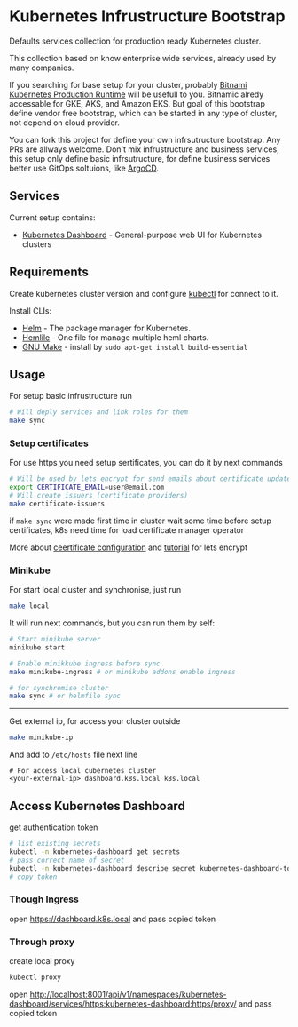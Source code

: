 # Kubernetes Infrustructure Bootstrap

Defaults services collection for production ready Kubernetes cluster.

This collection based on know enterprise wide services, already used by many companies.

If you searching for base setup for your cluster, probably [Bitnami Kubernetes Production Runtime](https://github.com/bitnami/kube-prod-runtime) will be usefull to you. Bitnamic alredy accessable for GKE, AKS, and Amazon EKS. But goal of this bootstrap define vendor free bootstrap, which can be started in any type of cluster, not depend on cloud provider.

You can fork this project for define your own infrsutructure bootstrap. Any PRs are allways welcome.
Don't mix infrustructure and business services, this setup only define basic infrsutructure,
for define business services better use GitOps soltuions, like [ArgoCD](https://argoproj.github.io/argo-cd/).

## Services

Current setup contains:

* [Kubernetes Dashboard](https://github.com/kubernetes/dashboard) - General-purpose web UI for Kubernetes clusters

## Requirements

Create kubernetes cluster version and configure [kubectl](https://kubernetes.io/docs/tasks/tools/) for connect to it.

Install CLIs:

* [Helm](https://helm.sh/) - The package manager for Kubernetes.
* [Hemlile](https://github.com/roboll/helmfile) - One file for manage multiple heml charts.
* [GNU Make](https://www.gnu.org/software/make/manual/make.html) - install by `sudo apt-get install build-essential`

## Usage

For setup basic infrustructure run

```bash
# Will deply services and link roles for them
make sync
```

### Setup certificates

For use https you need setup sertificates, you can do it by next commands

```bash
# Will be used by lets encrypt for send emails about certificate updates
export CERTIFICATE_EMAIL=user@email.com
# Will create issuers (certificate providers)
make certificate-issuers
```

if `make sync`  were made first time in cluster wait some time before setup certificates,
k8s need time for load certificate manager operator

More about [ceertificate configuration](https://cert-manager.io/docs/configuration/acme/)
and [tutorial](https://cert-manager.io/docs/tutorials/acme/ingress/) for lets encrypt

### Minikube

For start local cluster and synchronise, just run

```bash
make local
```

It will run next commands, but you can run them by self:

```bash
# Start minikube server
minikube start

# Enable minikkube ingress before sync
make minikube-ingress # or minikube addons enable ingress

# for synchromise cluster
make sync # or helmfile sync
```

---

Get external ip, for access your cluster outside

```bash
make minikube-ip
```

And add to `/etc/hosts` file next line

```hosts
# For access local cubernetes cluster
<your-external-ip> dashboard.k8s.local k8s.local
```

## Access Kubernetes Dashboard

get authentication token

```bash
# list existing secrets
kubectl -n kubernetes-dashboard get secrets
# pass correct name of secret
kubectl -n kubernetes-dashboard describe secret kubernetes-dashboard-token-<some-id>
# copy token
```

### Though Ingress

open <https://dashboard.k8s.local> and pass copied token

### Through proxy

create local proxy

```bash
kubectl proxy
```

open <http://localhost:8001/api/v1/namespaces/kubernetes-dashboard/services/https:kubernetes-dashboard:https/proxy/>
and pass copied token
